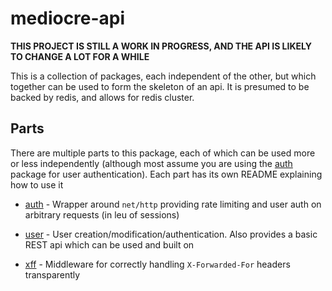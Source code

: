 # mediocre-api

**THIS PROJECT IS STILL A WORK IN PROGRESS, AND THE API IS LIKELY TO CHANGE A
LOT FOR A WHILE**

This is a collection of packages, each independent of the other, but which
together can be used to form the skeleton of an api. It is presumed to be backed
by redis, and allows for redis cluster.

## Parts

There are multiple parts to this package, each of which can be used more or less
independently (although most assume you are using the [auth](/auth) package for
user authentication). Each part has its own README explaining how to use it

- [auth](/auth) - Wrapper around `net/http` providing rate limiting and user
  auth on arbitrary requests (in leu of sessions)

- [user](/user) - User creation/modification/authentication. Also provides a
  basic REST api which can be used and built on

- [xff](/xff) - Middleware for correctly handling `X-Forwarded-For` headers
  transparently
